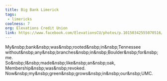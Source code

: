 ```yaml
---
title: Big Bank Limerick
tags:
 - limericks
coolness: 7
org: Elevations Credit Union
link: https://www.facebook.com/ElevationsCU/photos/p.10150342555070516/10150342555070516/?type=1&theater
---
```


My&nsbp;bank&nsbp;was&nsbp;rooted&nsbp;in&nsbp;Tennessee<br>
without&nsbp;any&nsbp;branches&nsbp;in&nsbp;Boulder&nsbp;for&nsbp;me.<br>
So&nsbp;I&nsbp;made&nsbp;like&nsbp;an&nsbp;oak,<br>
Membership&nsbp;was&nsbp;revoked.<br>
Now&nsbp;my&nsbp;green&nsbp;grows&nsbp;in&nsbp;our&nsbp;UMC.<br>